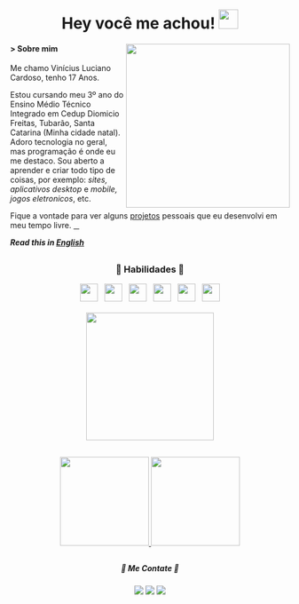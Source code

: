 # <div align="center">Hey você me achou! <img src="https://emojis.slackmojis.com/emojis/images/1624040178/45493/partyblob.gif" width="35px"></div>

#### > Sobre mim <img src="https://raw.githubusercontent.com/MicaelliMedeiros/micaellimedeiros/master/image/computer-illustration.png" align='right' width='295px'>

<p align='left'>
Me chamo Vinícius Luciano Cardoso, tenho 17 Anos.

Estou cursando meu 3º ano do Ensino Médio Técnico Integrado em Cedup Diomicio Freitas, Tubarão, Santa Catarina (Minha cidade natal).
Adoro tecnologia no geral, mas programação é onde eu me destaco. Sou aberto a aprender e criar todo tipo de coisas, por exemplo: *sites, aplicativos desktop* e *mobile, jogos eletronicos*, etc.

Fique a vontade para ver alguns [projetos](https://github.com/pl4g?tab=repositories) pessoais que eu desenvolvi em meu tempo livre. <a href="nothing important/segredo.md">&#10240;</a>
</p>

***Read this in [English](readme.en.md)***

##

  ### <div align="center">🧠 Habilidades 🧠</div>
  
<div align="center">
<!-- HTML5 --> <img src="https://cdn.jsdelivr.net/gh/devicons/devicon/icons/html5/html5-original.svg" height="32px">    
&nbsp;<!-- CSS3 --> <img src="https://cdn.jsdelivr.net/gh/devicons/devicon/icons/css3/css3-original.svg" height="32px">
&nbsp;<!-- JavaScript --> <img src="https://cdn.jsdelivr.net/gh/devicons/devicon/icons/javascript/javascript-original.svg" height="32px">
&nbsp;<!-- PHP --> <img src="https://cdn.jsdelivr.net/gh/devicons/devicon/icons/php/php-original.svg" height="32px">
&nbsp;<!-- MySQL --> <img src="https://cdn.jsdelivr.net/gh/devicons/devicon/icons/mysql/mysql-original.svg" height="32px">
&nbsp;<!-- Python --> <img src="https://cdn.jsdelivr.net/gh/devicons/devicon/icons/python/python-original.svg" height="32px">
 
<br>
<br>
<img src="https://thumbs.gfycat.com/MindlessTightIvorybilledwoodpecker-size_restricted.gif" height="230em"></div>
  
  ##
  
<div style="display: inline_block;" align="center">
  <a href="https://github.com/pl4g">
  <img height="160em" src="https://github-readme-stats.vercel.app/api?username=pl4g&show_icons=true&theme=github_dark&include_all_commits=true&border_color=1d63cf&locale=pt-BR"/>
  <img height="160em" src="https://github-readme-stats.vercel.app/api/top-langs/?username=pl4g&layout=compact&langs_count=7&theme=github_dark&border_color=1d63cf&locale=pt-BR"/>
 </a>
</div>
  
  ##
 
  ##### <div align="center">💬 Me Contate 💬</div>
  
  <div align="center">
    <a href="https://www.linkedin.com/in/vinicius-luciano-cardoso/" target="_blank"><img src="https://img.shields.io/badge/-LinkedIn-%230077B5?style=for-the-badge&logo=linkedin&logoColor=white" target="_blank"></a>
     <a href = "mailto:viniciuslucianocardoso@gmail.com"><img src="https://img.shields.io/badge/-Gmail-%23333?style=for-the-badge&logo=gmail&logoColor=white" target="_blank"></a>
     <a><img src="https://img.shields.io/badge/ᴘʟ4ɢ__%235026-7289DA?style=for-the-badge&logo=discord&logoColor=white"></a>
 </div>
